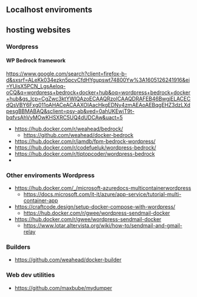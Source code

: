 #

## Localhost enviroments

## hosting websites


### Wordpress

#### WP Bedrock framework

https://www.google.com/search?client=firefox-b-d&sxsrf=ALeKk034ezkn5pcvCfdHYgupswt74800Yw%3A1605126241916&ei=YUisX5PCN_LgsAeloq-oCQ&q=wordpress+bedrock+docker+hub&oq=wordpress+bedrock+docker+hub&gs_lcp=CgZwc3ktYWIQAzoECAAQRzoICAAQDRAFEB46BwgjELACECdQsVBY6Fxg011oAHACeACAAXOIAacHkgEDNy4zmAEAoAEBqgEHZ3dzLXdpesgBBMABAQ&sclient=psy-ab&ved=0ahUKEwjT9t-bqfvsAhVyMOwKHSXRC5UQ4dUDCAw&uact=5

- https://hub.docker.com/r/weahead/bedrock/
  - https://github.com/weahead/docker-bedrock
- https://hub.docker.com/r/iamdb/fpm-bedrock-wordpress/
- https://hub.docker.com/r/codefueluk/wordpress-bedrock/
- https://hub.docker.com/r/tiptopcoder/wordpress-bedrock
- 

### Other enviroments Wordpress 

- https://hub.docker.com/_/microsoft-azuredocs-multicontainerwordpress
  - https://docs.microsoft.com/it-it/azure/app-service/tutorial-multi-container-app
- https://craftcode.design/setup-docker-compose-with-wordpress/
  - https://hub.docker.com/r/gwee/wordpress-sendmail-docker
- https://hub.docker.com/r/gwee/wordpress-sendmail-docker
  - https://www.lotar.altervista.org/wiki/how-to/sendmail-and-gmail-relay


### Builders

- https://github.com/weahead/docker-builder

### Web dev utilities

- https://github.com/maxbube/mydumper
